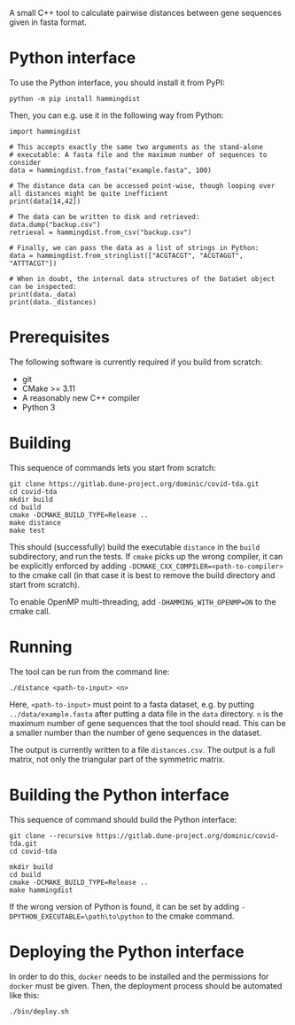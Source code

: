 A small C++ tool to calculate pairwise distances between gene sequences given in fasta format.

# Python interface

To use the Python interface, you should install it from PyPI:

```
python -m pip install hammingdist
```

Then, you can e.g. use it in the following way from Python:

```
import hammingdist

# This accepts exactly the same two arguments as the stand-alone
# executable: A fasta file and the maximum number of sequences to consider
data = hammingdist.from_fasta("example.fasta", 100)

# The distance data can be accessed point-wise, though looping over all distances might be quite inefficient
print(data[14,42])

# The data can be written to disk and retrieved:
data.dump("backup.csv")
retrieval = hammingdist.from_csv("backup.csv")

# Finally, we can pass the data as a list of strings in Python:
data = hammingdist.from_stringlist(["ACGTACGT", "ACGTAGGT", "ATTTACGT"])

# When in doubt, the internal data structures of the DataSet object can be inspected:
print(data._data)
print(data._distances)
```

# Prerequisites

The following software is currently required if you build from scratch:

* git
* CMake >= 3.11
* A reasonably new C++ compiler
* Python 3

# Building

This sequence of commands lets you start from scratch:

```
git clone https://gitlab.dune-project.org/dominic/covid-tda.git
cd covid-tda
mkdir build
cd build
cmake -DCMAKE_BUILD_TYPE=Release ..
make distance
make test
```

This should (successfully) build the executable `distance` in the `build` subdirectory,
and run the tests.
If `cmake` picks up the wrong compiler, it can be explicitly enforced by adding
`-DCMAKE_CXX_COMPILER=<path-to-compiler>` to the cmake call (in that case it is best
to remove the build directory and start from scratch).

To enable OpenMP multi-threading, add `-DHAMMING_WITH_OPENMP=ON` to the cmake call.

# Running

The tool can be run from the command line:

```
./distance <path-to-input> <n>
```

Here, `<path-to-input>` must point to a fasta dataset, e.g. by putting `../data/example.fasta`
after putting a data file in the `data` directory. `n` is the maximum number of gene
sequences that the tool should read. This can be a smaller number than the number of
gene sequences in the dataset.

The output is currently written to a file `distances.csv`. The output is a full
matrix, not only the triangular part of the symmetric matrix.

# Building the Python interface

This sequence of command should build the Python interface:

```
git clone --recursive https://gitlab.dune-project.org/dominic/covid-tda.git
cd covid-tda

mkdir build
cd build
cmake -DCMAKE_BUILD_TYPE=Release ..
make hammingdist
```

If the wrong version of Python is found, it can be set by adding `-DPYTHON_EXECUTABLE=\path\to\python`
to the cmake command.

# Deploying the Python interface

In order to do this, `docker` needs to be installed and the permissions for `docker`
must be given. Then, the deployment process should be automated like this:

```
./bin/deploy.sh
```
